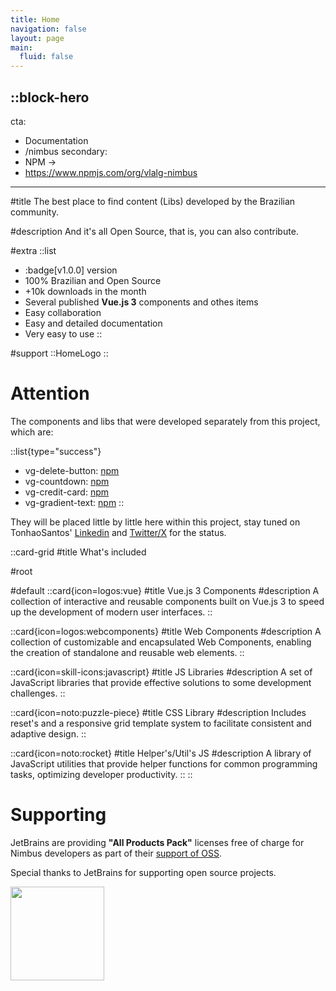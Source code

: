 ```yaml
---
title: Home
navigation: false
layout: page
main:
  fluid: false
---
```


::block-hero
---
cta:
  - Documentation
  - /nimbus
secondary:
  - NPM →
  - https://www.npmjs.com/org/vlalg-nimbus
---

#title
The best place to find content (Libs) developed by the Brazilian community.

#description
And it's all Open Source, that is, you can also contribute.

#extra
  ::list
  - :badge[v1.0.0] version
  - 100% Brazilian and Open Source
  - +10k downloads in the month
  - Several published **Vue.js 3** components and othes items
  - Easy collaboration
  - Easy and detailed documentation
  - Very easy to use
  ::

#support
  ::HomeLogo
::

# Attention

The components and libs that were developed separately from this project, which are:

::list{type="success"}
- vg-delete-button: [npm](https://www.npmjs.com/package/@vemlavaraloucagamers/vg-delete-button)
- vg-countdown: [npm](https://www.npmjs.com/package/@vemlavaraloucagamers/vg-countdown)
- vg-credit-card: [npm](https://www.npmjs.com/package/@vemlavaraloucagamers/vg-credit-card)
- vg-gradient-text: [npm](https://www.npmjs.com/package/@vemlavaraloucagamers/vg-text)
::

They will be placed little by little here within this project, stay tuned on TonhaoSantos' [Linkedin](https://www.linkedin.com/in/tonhaosantos/) and [Twitter/X](https://twitter.com/SantosTonhao) for the status.

<margin-content size="75"></margin-content>

::card-grid
#title
What's included

#root

#default
  ::card{icon=logos:vue}
  #title
  Vue.js 3 Components
  #description
  A collection of interactive and reusable components built on Vue.js 3 to speed up the development of modern user interfaces.
  ::

  ::card{icon=logos:webcomponents}
  #title
  Web Components
  #description
  A collection of customizable and encapsulated Web Components, enabling the creation of standalone and reusable web elements.
  ::

  ::card{icon=skill-icons:javascript}
  #title
  JS Libraries
  #description
  A set of JavaScript libraries that provide effective solutions to some development challenges.
  ::

  ::card{icon=noto:puzzle-piece}
  #title
  CSS Library
  #description
  Includes reset's and a responsive grid template system to facilitate consistent and adaptive design.
  ::

  ::card{icon=noto:rocket}
  #title
  Helper's/Util's JS
  #description
  A library of JavaScript utilities that provide helper functions for common programming tasks, optimizing developer productivity.
  ::
::

# Supporting

JetBrains are providing **"All Products Pack"** licenses free of charge for Nimbus developers as part of their <a href="https://jb.gg/OpenSourceSupport" target="_blank">support of OSS</a>.

Special thanks to JetBrains for supporting open source projects.

<a href="https://jb.gg/OpenSourceSupport" target="_blank">
  <img src="/jb_beam.png" style="width: 150px">
</a>
